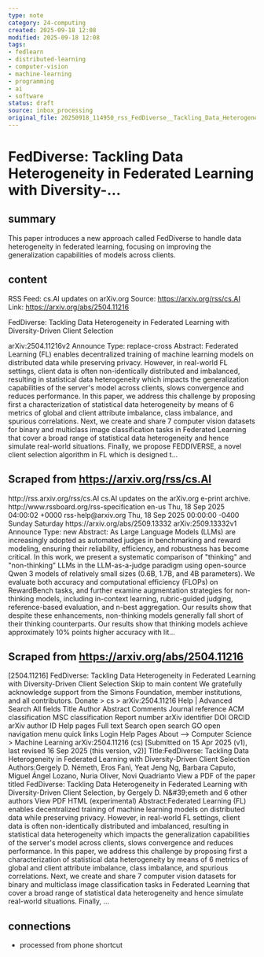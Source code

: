 ```yaml
---
type: note
category: 24-computing
created: 2025-09-18 12:08
modified: 2025-09-18 12:08
tags:
- fedlearn
- distributed-learning
- computer-vision
- machine-learning
- programming
- ai
- software
status: draft
source: inbox_processing
original_file: 20250918_114950_rss_FedDiverse__Tackling_Data_Heterogeneity_in_Federat.txt
---
```



# FedDiverse: Tackling Data Heterogeneity in Federated Learning with Diversity-...

## summary
This paper introduces a new approach called FedDiverse to handle data heterogeneity in federated learning, focusing on improving the generalization capabilities of models across clients.

## content
RSS Feed: cs.AI updates on arXiv.org
Source: https://arxiv.org/rss/cs.AI
Link: https://arxiv.org/abs/2504.11216

FedDiverse: Tackling Data Heterogeneity in Federated Learning with Diversity-Driven Client Selection

arXiv:2504.11216v2 Announce Type: replace-cross Abstract: Federated Learning (FL) enables decentralized training of machine learning models on distributed data while preserving privacy. However, in real-world FL settings, client data is often non-identically distributed and imbalanced, resulting in statistical data heterogeneity which impacts the generalization capabilities of the server's model across clients, slows convergence and reduces performance. In this paper, we address this challenge by proposing first a characterization of statistical data heterogeneity by means of 6 metrics of global and client attribute imbalance, class imbalance, and spurious correlations. Next, we create and share 7 computer vision datasets for binary and multiclass image classification tasks in Federated Learning that cover a broad range of statistical data heterogeneity and hence simulate real-world situations. Finally, we propose FEDDIVERSE, a novel client selection algorithm in FL which is designed t...

## Scraped from https://arxiv.org/rss/cs.AI
<?xml version='1.0' encoding='UTF-8'?>
<rss xmlns:arxiv="http://arxiv.org/schemas/atom" xmlns:dc="http://purl.org/dc/elements/1.1/" xmlns:atom="http://www.w3.org/2005/Atom" xmlns:content="http://purl.org/rss/1.0/modules/content/" version="2.0">
  <channel>
    <title>cs.AI updates on arXiv.org</title>
    <link>http://rss.arxiv.org/rss/cs.AI</link>
    <description>cs.AI updates on the arXiv.org e-print archive.</description>
    <atom:link href="http://rss.arxiv.org/rss/cs.AI" rel="self" type="application/rss+xml"/>
    <docs>http://www.rssboard.org/rss-specification</docs>
    <language>en-us</language>
    <lastBuildDate>Thu, 18 Sep 2025 04:00:02 +0000</lastBuildDate>
    <managingEditor>rss-help@arxiv.org</managingEditor>
    <pubDate>Thu, 18 Sep 2025 00:00:00 -0400</pubDate>
    <skipDays>
      <day>Sunday</day>
      <day>Saturday</day>
    </skipDays>
    <item>
      <title>Explicit Reasoning Makes Better Judges: A Systematic Study on Accuracy, Efficiency, and Robustness</title>
      <link>https://arxiv.org/abs/2509.13332</link>
      <description>arXiv:2509.13332v1 Announce Type: new 
Abstract: As Large Language Models (LLMs) are increasingly adopted as automated judges in benchmarking and reward modeling, ensuring their reliability, efficiency, and robustness has become critical. In this work, we present a systematic comparison of "thinking" and "non-thinking" LLMs in the LLM-as-a-judge paradigm using open-source Qwen 3 models of relatively small sizes (0.6B, 1.7B, and 4B parameters). We evaluate both accuracy and computational efficiency (FLOPs) on RewardBench tasks, and further examine augmentation strategies for non-thinking models, including in-context learning, rubric-guided judging, reference-based evaluation, and n-best aggregation. Our results show that despite these enhancements, non-thinking models generally fall short of their thinking counterparts. Our results show that thinking models achieve approximately 10% points higher accuracy with lit...


## Scraped from https://arxiv.org/abs/2504.11216
[2504.11216] FedDiverse: Tackling Data Heterogeneity in Federated Learning with Diversity-Driven Client Selection Skip to main content We gratefully acknowledge support from the Simons Foundation, member institutions, and all contributors. Donate &gt; cs &gt; arXiv:2504.11216 Help | Advanced Search All fields Title Author Abstract Comments Journal reference ACM classification MSC classification Report number arXiv identifier DOI ORCID arXiv author ID Help pages Full text Search open search GO open navigation menu quick links Login Help Pages About --> Computer Science > Machine Learning arXiv:2504.11216 (cs) [Submitted on 15 Apr 2025 (v1), last revised 16 Sep 2025 (this version, v2)] Title:FedDiverse: Tackling Data Heterogeneity in Federated Learning with Diversity-Driven Client Selection Authors:Gergely D. Németh, Eros Fanì, Yeat Jeng Ng, Barbara Caputo, Miguel Ángel Lozano, Nuria Oliver, Novi Quadrianto View a PDF of the paper titled FedDiverse: Tackling Data Heterogeneity in Federated Learning with Diversity-Driven Client Selection, by Gergely D. N\&#39;emeth and 6 other authors View PDF HTML (experimental) Abstract:Federated Learning (FL) enables decentralized training of machine learning models on distributed data while preserving privacy. However, in real-world FL settings, client data is often non-identically distributed and imbalanced, resulting in statistical data heterogeneity which impacts the generalization capabilities of the server&#39;s model across clients, slows convergence and reduces performance. In this paper, we address this challenge by proposing first a characterization of statistical data heterogeneity by means of 6 metrics of global and client attribute imbalance, class imbalance, and spurious correlations. Next, we create and share 7 computer vision datasets for binary and multiclass image classification tasks in Federated Learning that cover a broad range of statistical data heterogeneity and hence simulate real-world situations. Finally, ...


## connections
- processed from phone shortcut
